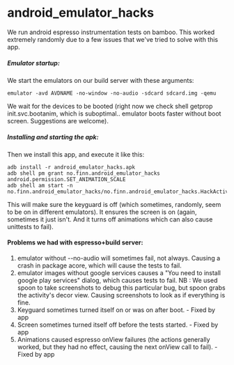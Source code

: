 android_emulator_hacks
======================

We run android espresso instrumentation tests on bamboo. This worked extremely randomly due to a few issues that we've tried to solve with this app.

##### Emulator startup:
We start the emulators on our build server with these arguments:
```
emulator -avd AVDNAME -no-window -no-audio -sdcard sdcard.img -qemu
```
We wait for the devices to be booted (right now we check shell getprop init.svc.bootanim, which is suboptimal.. emulator boots faster without boot screen. Suggestions are welcome).

##### Installing and starting the apk:
Then we install this app, and execute it like this:
```
adb install -r android_emulator_hacks.apk
adb shell pm grant no.finn.android_emulator_hacks android.permission.SET_ANIMATION_SCALE
adb shell am start -n no.finn.android_emulator_hacks/no.finn.android_emulator_hacks.HackActivity
```

This will make sure the keyguard is off (which sometimes, randomly, seem to be on in different emulators). It ensures the screen is on (again, sometimes it just isn't. And it turns off animations which can also cause unittests to fail).


#### Problems we had with espresso+build server:

1. emulator without --no-audio will sometimes fail, not always. Causing a crash in package acore, which will cause the tests to fail.
2. emulator images without google services causes a "You need to install google play services" dialog, which causes tests to fail. NB : We used spoon to take screenshots to debug this particular bug, but spoon grabs the activity's decor view. Causing screenshots to look as if everything is fine.
3. Keyguard sometimes turned itself on or was on after boot. - Fixed by app
4. Screen sometimes turned itself off before the tests started. - Fixed by app
5. Animations caused espresso onView failures (the actions generally worked, but they had no effect, causing the next onView call to fail). - Fixed by app
    